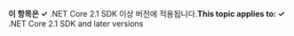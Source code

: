 <span data-ttu-id="ba397-101">**이 항목은 ✓** .NET Core 2.1 SDK 이상 버전에 적용됩니다.</span><span class="sxs-lookup"><span data-stu-id="ba397-101">**This topic applies to: ✓** .NET Core 2.1 SDK and later versions</span></span>